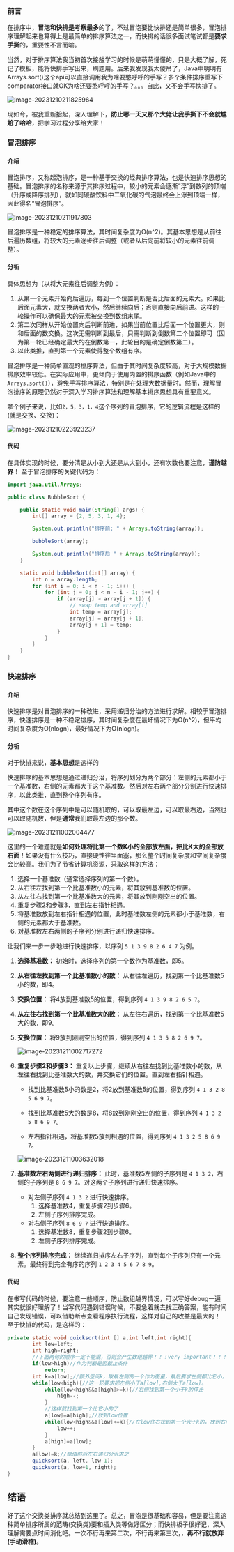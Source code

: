 ### 前言

在排序中，**冒泡和快排是考察最多**的了，不过冒泡要比快排还是简单很多，冒泡排序理解起来也算得上是最简单的排序算法之一，而快排的话很多面试笔试都是**要求手撕**的，重要性不言而喻。

当然，对于排序算法我当初首次接触学习的时候是萌萌懂懂的，只是大概了解，死记了模板，能将快排手写出来，刷题用。后来我发现我太傻吊了，Java中明明有Arrays.sort()这个api可以直接调用我为啥要憨呼呼的手写？多个条件排序重写下comparator接口就OK为啥还要憨呼呼的手写？。。。自此，又不会手写快排了。

![image-20231210211825964](assets/image-20231210211825964.png)

现如今，被我重新拾起，深入理解下，**防止哪一天又那个大佬让我手撕下不会就尴尬了哈哈**，把学习过程分享给大家！

### 冒泡排序

#### 介绍

冒泡排序，又称起泡排序，是一种基于交换的经典排序算法，也是快速排序思想的基础。冒泡排序的名称来源于其排序过程中，较小的元素会逐渐“浮”到数列的顶端（升序或降序排列），就如同碳酸饮料中二氧化碳的气泡最终会上浮到顶端一样，因此得名“冒泡排序”。

![image-20231210211917803](assets/image-20231210211917803.png)

冒泡排序是一种稳定的排序算法，其时间复杂度为O(n^2)。其基本思想是从前往后遍历数组，将较大的元素逐步往后调整（或者从后向前将较小的元素往前调整）。

#### 分析

具体思想为（以将大元素往后调整为例）：

1. 从第一个元素开始向后遍历，每到一个位置判断是否比后面的元素大。如果比后面元素大，就交换两者大小，然后继续向后；否则直接向后前进。这样的一轮操作可以确保最大的元素被交换到数组末尾。
2. 第二次同样从开始位置向后判断前进，如果当前位置比后面一个位置更大，则和后面的数交换。这次无需判断到最后，只需判断到倒数第二个位置即可（因为第一轮已经确定最大的在倒数第一，此轮目的是确定倒数第二）。
3. 以此类推，直到第一个元素使得整个数组有序。

冒泡排序是一种简单直观的排序算法，但由于其时间复杂度较高，对于大规模数据排序效率较低。在实际应用中，更倾向于使用内置的排序函数（例如Java中的`Arrays.sort()`），避免手写排序算法，特别是在处理大数据量时。然而，理解冒泡排序的原理仍然对于深入学习排序算法和理解基本排序思想具有重要意义。

拿个例子来说，比如`2，5，3，1，4`这个序列的冒泡排序，它的逻辑流程是这样的(就是交换、交换)：

![image-20231210223923237](assets/image-20231210223923237.png)



#### 代码
在具体实现的时候，要分清是从小到大还是从大到小，还有次数也要注意，**谨防越界**！
至于冒泡排序的关键代码为：

```java
import java.util.Arrays;

public class BubbleSort {

    public static void main(String[] args) {
        int[] array = {2, 5, 3, 1, 4};

        System.out.println("排序前: " + Arrays.toString(array));

        bubbleSort(array);

        System.out.println("排序后 " + Arrays.toString(array));
    }

    static void bubbleSort(int[] array) {
        int n = array.length;
        for (int i = 0; i < n - 1; i++) {
            for (int j = 0; j < n - i - 1; j++) {
                if (array[j] > array[j + 1]) {
                    // swap temp and array[i]
                    int temp = array[j];
                    array[j] = array[j + 1];
                    array[j + 1] = temp;
                }
            }
        }
    }
}

```

### 快速排序

#### 介绍
快速排序是对冒泡排序的一种改进，采用递归分治的方法进行求解。相较于冒泡排序，快速排序是一种不稳定排序，其时间复杂度在最坏情况下为O(n^2)，但平均时间复杂度为O(nlogn)，最好情况下为O(nlogn)。

#### 分析
对于快排来说，**基本思想**是这样的

快速排序的基本思想是通过递归分治，将序列划分为两个部分：左侧的元素都小于一个基准数，右侧的元素都大于这个基准数。然后对左右两个部分分别进行快速排序，以此类推，直到整个序列有序。

其中这个数在这个序列中是可以随机取的，可以取最左边，可以取最右边，当然也可以取随机数，但是**通常**我们取最左边的那个数。

![image-20231211002004477](assets/image-20231211002004477.png)

这里的一个难题就是**如何处理将比第一个数K小的全部放左面，把比K大的全部放右面**！如果没有什么技巧，直接硬性往里面塞，那么整个时间复杂度和空间复杂度会比较高。我们为了节省计算机资源，采取这样的方法：
1. 选择一个基准数（通常选择序列的第一个数）。
2. 从右往左找到第一个比基准数小的元素，将其放到基准数的位置。
3. 从左往右找到第一个比基准数大的元素，将其放到刚刚空出的位置。
4. 重复步骤2和步骤3，直到左右指针相遇。
5. 将基准数放到左右指针相遇的位置，此时基准数左侧的元素都小于基准数，右侧的元素都大于基准数。
6. 对基准数左右两侧的子序列分别进行递归快速排序。



让我们来一步一步地进行快速排序，以序列 `5 1 3 9 8 2 6 4 7` 为例。

1. **选择基准数：** 初始时，选择序列的第一个数作为基准数，即5。

2. **从右往左找到第一个比基准数小的数：** 从右往左遍历，找到第一个比基准数5小的数，即4。

3. **交换位置：** 将4放到基准数5的位置，得到序列 `4 1 3 9 8 2 6 5 7`。

4. **从左往右找到第一个比基准数大的数：** 从左往右遍历，找到第一个比基准数5大的数，即9。

5. **交换位置：** 将9放到刚刚空出的位置，得到序列 `4 1 3 5 8 2 6 9 7`。

   ![image-20231211002717272](assets/image-20231211002717272.png)

6. **重复步骤2和步骤3：** 重复以上步骤，继续从右往左找到比基准数小的数，从左往右找到比基准数大的数，并交换它们的位置。直到左右指针相遇。

   - 找到比基准数5小的数是2，将2放到基准数5的位置，得到序列 `4 1 3 2 8 5 6 9 7`。

   - 找到比基准数5大的数是8，将8放到刚刚空出的位置，得到序列 `4 1 3 2 5 8 6 9 7`。

   - 左右指针相遇，将基准数5放到相遇的位置，得到序列 `4 1 3 2 5 8 6 9 7`。

   ![image-20231211003632018](assets/image-20231211003632018.png)

7. **基准数左右两侧进行递归排序：** 此时，基准数5左侧的子序列是 `4 1 3 2`，右侧的子序列是 `8 6 9 7`。对这两个子序列进行递归快速排序。

   - 对左侧子序列 `4 1 3 2` 进行快速排序。
     1. 选择基准数4，重复步骤2到步骤6。
     2. 左侧子序列排序完成。
   - 对右侧子序列 `8 6 9 7` 进行快速排序。
     1. 选择基准数8，重复步骤2到步骤6。
     2. 左侧子序列排序完成。

8. **整个序列排序完成：** 继续递归排序左右子序列，直到每个子序列只有一个元素。最终得到完全有序的序列 `1 2 3 4 5 6 7 8 9`。



#### 代码
在书写代码的时候，要注意一些顺序，防止数组越界情况，可以写好debug一遍其实就很好理解了！当写代码遇到错误时候，不要急着就去找正确答案，能有时间自己发现错误，可以借助断点查看程序执行流程，这样对自己的收益是最大的！
至于快排的代码，是这样的：

```java
private static void quicksort(int [] a,int left,int right){
		int low=left;
		int high=right;
	    //下面两句的顺序一定不能混，否则会产生数组越界！！！very important！！！
		if(low>high)//作为判断是否截止条件
			return;
		int k=a[low];//额外空间k，取最左侧的一个作为衡量，最后要求左侧都比它小，右侧都比它大。
		while(low<high){//这一轮要求把左侧小于a[low],右侧大于a[low]。
			while(low<high&&a[high]>=k){//右侧找到第一个小于k的停止
				high--;
			}
			//这样就找到第一个比它小的了
			a[low]=a[high];//放到low位置
			while(low<high&&a[low]<=k){//在low往右找到第一个大于k的，放到右侧a[high]位置
				low++;
			}
			a[high]=a[low];			
		}
		a[low]=k;//赋值然后左右递归分治求之
		quicksort(a, left, low-1);
		quicksort(a, low+1, right);		
}
```


## 结语

好了这个交换类排序就总结到这里了。总之，冒泡是很基础和容易，但是要注意这种简单排序所属的范畴(交换类)要和插入类等做好区分；而快排板子很好记，深入理解需要点时间消化吧。一次不行再来第二次，不行再来第三次，，**再不行就放弃(手动滑稽)**。

